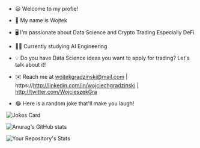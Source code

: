 
- 😃 Welcome to my profie! 
- 👋 My name is Wojtek
- 🖥️ I’m passionate about Data Science and Crypto Trading Especially DeFi
- 👨‍🎓 Currently studying AI Engineering
- 💡 Do you have Data Science ideas you want to apply for trading? Let's talk about it!
- ✉️ Reach me at wojtekgradzinski@mail.com  | https://http://linkedin.com/in/wojciechgradzinski | http://twitter.com/WojcieszekGra

- 😂 Here is a random joke that'll make you laugh!

![Jokes Card](https://readme-jokes.vercel.app/api)

![Anurag's GitHub stats](https://github-readme-stats.vercel.app/api?username=wojtekgradzinski&show_icons=true&theme=radical)

![Your Repository's Stats](https://github-readme-stats.vercel.app/api/top-langs/?username=Tanu-N-Prabhu&theme=radical)
